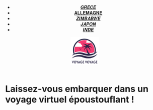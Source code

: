 <!DOCTYPE html>
<html lang="en">
<head>
    <meta charset="UTF-8">
    <meta name="viewport" content="width=device-width, initial-scale=1.0">
    <title>dream destination</title>
   <link rel="stylesheet" href="accueil.css">
</head>
<body>
    <header>
        <nav>
            <ul>
                <li><a href="grece.html">𝑮𝑹𝑬𝑪𝑬</a></li>
                <li><a href="allemagne.html">𝐀𝐋𝐋𝐄𝐌𝐀𝐆𝐍𝐄</a></li>
                <li><a href="Zimbabwe.html">𝒁𝑰𝑴𝑩𝑨𝑩𝑾𝑬</a></li>
                <li><a href="japon.html">𝑱𝑨𝑷𝑶𝑵</a></li>
                <li><a href="inde.html">𝑰𝑵𝑫𝑬</a></li>
            </ul>
           <div class="logo"> <a href="/"><img src="logo voyage.png" alt="logo" height="90px"></a> </div>
        </nav>
    </header>
        <div class="content"><div><h1>Laissez-vous embarquer dans un voyage virtuel époustouflant !</h1></div></div>
</body>
</html> 
